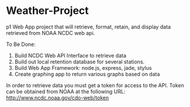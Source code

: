 Weather-Project
===============

p1 Web App project that will retrieve, format, retain, and display data retrieved from NOAA NCDC web api.

To Be Done:
1. Build NCDC Web API Interface to retrieve data
2. Build out local retention database for several stations. 
3. Build Web App Framework: node.js, express, jade, stylus
4. Create graphing app to return various graphs based on data

In order to retrieve data you must get a token for access to the API.  Token can be obtained from
NOAA at the following URL: http://www.ncdc.noaa.gov/cdo-web/token
